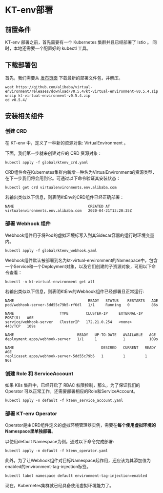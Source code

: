 # KT-env部署

## 前置条件

KT-env 部署之前，首先需要有一个 Kubernetes 集群并且已经部署了 Istio 。
同时，本地还需要一个配置好的 kubectl 工具。

## 下载部署包

首先，我们需要从 [发布页面](https://github.com/alibaba/virtual-environment/releases) 下载最新的部署文件包，并解压。

```shell
wget https://github.com/alibaba/virtual-environment/releases/download/v0.5.4/kt-virtual-environment-v0.5.4.zip
unzip kt-virtual-environment-v0.5.4.zip
cd v0.5.4/
```

## 安装相关组件

### 创建 CRD

在 KT-env 中，定义了一种新的资源对象: VirtualEnvironment 。

下面，我们第一步就来创建对应的 CRD 资源对象：

```shell
kubectl apply -f global/ktenv_crd.yaml
```

CRD组件会在Kubernetes集群内新增一种名为VirtualEnvironment的资源类型，在下一步我们将会用到它。可通过以下命令验证其安装状态：

```shell
kubectl get crd virtualenvironments.env.alibaba.com
```

若输出类似以下信息，则表明KtEnv的CRD组件已经正确部署：

```shell
NAME                                  CREATED AT
virtualenvironments.env.alibaba.com   2020-04-21T13:20:35Z
```


### 部署 Webhook 组件

Webhook组件用于将Pod的虚拟环境标写入到其Sidecar容器的运行时环境变量内。

```shell
kubectl apply -f global/ktenv_webhook.yaml
```

Webhook组件默认被部署到名为kt-virtual-environment的Namespace中，包含一个Service和一个Deployment对象，以及它们创建的子资源对象，可用以下命令查看：

```shell
kubectl -n kt-virtual-environment get all
```

若输出类似以下信息，则表明KtEnv的Webhook组件已经部署且正常运行:

```shell
NAME                                  READY   STATUS    RESTARTS   AGE
pod/webhook-server-5dd55c79b5-rf6dl   1/1     Running   0          86s

NAME                     TYPE        CLUSTER-IP     EXTERNAL-IP   PORT(S)   AGE
service/webhook-server   ClusterIP   172.21.0.254   <none>        443/TCP   109s

NAME                             READY   UP-TO-DATE   AVAILABLE   AGE
deployment.apps/webhook-server   1/1     1            1           109s

NAME                                        DESIRED   CURRENT   READY   AGE
replicaset.apps/webhook-server-5dd55c79b5   1         1         1       86s
```

### 创建 Role 和 ServiceAccount

如果 K8s 集群中，已经开启了 RBAC 权限控制，那么，为了保证我们的 Operator 可以正常工作，还需要部署相应的Role和ServiceAccount。

```shell
kubectl apply -n default -f ktenv_service_account.yaml
```

### 部署 KT-env Operator

Operator是由CRD组件定义的虚拟环境管理器实例，需要在**每个使用虚拟环境的Namespace里单独部署**。

以使用default Namespace为例，通过以下命令完成部署:

```shell
kubectl apply -n default -f ktenv_operator.yaml
```


此外，为了让Webhook组件对目标Namespace起作用，还应该为其添加值为enabled的environment-tag-injection标签。

```shell
kubectl label namespace default environment-tag-injection=enabled
```

现在，Kubernetes集群就已经具备使用虚拟环境能力了。
